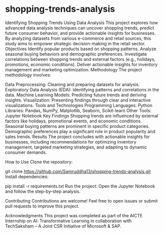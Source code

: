 # shopping-trends-analysis
Identifying Shopping Trends Using Data Analysis 
    This project explores how advanced data analysis techniques can uncover shopping trends, predict future consumer behavior, and provide actionable insights for businesses. By analyzing datasets from various e-commerce and retail sources, this study aims to empower strategic decision-making in the retail sector.
    Objectives
Identify popular products based on shopping patterns.
Analyze seasonal buying behaviors and demographic preferences.
Investigate correlations between shopping trends and external factors (e.g., holidays, promotions, economic conditions).
Deliver actionable insights for inventory management and marketing optimization.
Methodology
The project methodology involves:

Data Preprocessing: Cleaning and preparing datasets for analysis.
Exploratory Data Analysis (EDA): Identifying patterns and correlations in the data.
Machine Learning Models: Predicting future trends and deriving insights.
Visualization: Presenting findings through clear and interactive visualizations.
Tools and Technologies
Programming Languages: Python
Libraries: Pandas, NumPy, Matplotlib, Seaborn, Scikit-learn
Other Tools: Jupyter Notebook
Key Findings
Shopping trends are influenced by external factors like holidays, promotional events, and economic conditions.
Seasonal buying patterns are prominent in specific product categories.
Demographic preferences play a significant role in product popularity and sales trends.
Results
The project concludes with actionable insights for businesses, including recommendations for optimizing inventory management, targeted marketing strategies, and adapting to dynamic consumer demands.

How to Use
Clone the repository:

git clone https://github.com/Samruddha13/shopping-trends-analysis.git
Install dependencies:

pip install -r requirements.txt
Run the project:
Open the Jupyter Notebook and follow the step-by-step analysis.

Contributing
Contributions are welcome! Feel free to open issues or submit pull requests to improve this project.

Acknowledgments
This project was completed as part of the AICTE Internship on AI: Transformative Learning in collaboration with TechSaksham – A Joint CSR Initiative of Microsoft & SAP.

